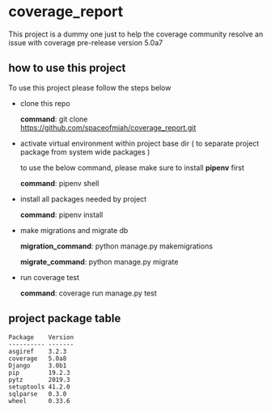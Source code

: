 # coverage_report
This project is a dummy one just to help the coverage community resolve an issue with coverage pre-release version 5.0a7


## how to use this project

To use this project please follow the steps below

* clone this repo 
	
	**command**: git clone https://github.com/spaceofmiah/coverage_report.git

* activate virtual environment within project base dir ( to separate project package from system wide packages )
	

	to use the below command, please make sure to install **pipenv** first

	**command**: pipenv shell

* install all packages needed by project

	**command**: pipenv install


* make migrations and migrate db 

	**migration_command**: python manage.py makemigrations

	**migrate_command**: python manage.py migrate


* run coverage test
	
	**command**: coverage run manage.py test



## project package table

```
Package    Version
---------- -------
asgiref    3.2.3
coverage   5.0a8
Django     3.0b1
pip        19.2.3
pytz       2019.3
setuptools 41.2.0
sqlparse   0.3.0
wheel      0.33.6
```